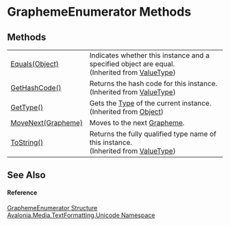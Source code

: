 # GraphemeEnumerator Methods




## Methods
<table>
<tr>
<td><a href="https://learn.microsoft.com/dotnet/api/system.valuetype.equals" target="_blank" rel="noopener noreferrer">Equals(Object)</a></td>
<td>Indicates whether this instance and a specified object are equal.<br />(Inherited from <a href="https://learn.microsoft.com/dotnet/api/system.valuetype" target="_blank" rel="noopener noreferrer">ValueType</a>)</td>
</tr>
<tr>
<td><a href="https://learn.microsoft.com/dotnet/api/system.valuetype.gethashcode" target="_blank" rel="noopener noreferrer">GetHashCode()</a></td>
<td>Returns the hash code for this instance.<br />(Inherited from <a href="https://learn.microsoft.com/dotnet/api/system.valuetype" target="_blank" rel="noopener noreferrer">ValueType</a>)</td>
</tr>
<tr>
<td><a href="https://learn.microsoft.com/dotnet/api/system.object.gettype" target="_blank" rel="noopener noreferrer">GetType()</a></td>
<td>Gets the <a href="https://learn.microsoft.com/dotnet/api/system.type" target="_blank" rel="noopener noreferrer">Type</a> of the current instance.<br />(Inherited from <a href="https://learn.microsoft.com/dotnet/api/system.object" target="_blank" rel="noopener noreferrer">Object</a>)</td>
</tr>
<tr>
<td><a href="M_Avalonia_Media_TextFormatting_Unicode_GraphemeEnumerator_MoveNext">MoveNext(Grapheme)</a></td>
<td>Moves to the next <a href="T_Avalonia_Media_TextFormatting_Unicode_Grapheme">Grapheme</a>.</td>
</tr>
<tr>
<td><a href="https://learn.microsoft.com/dotnet/api/system.valuetype.tostring" target="_blank" rel="noopener noreferrer">ToString()</a></td>
<td>Returns the fully qualified type name of this instance.<br />(Inherited from <a href="https://learn.microsoft.com/dotnet/api/system.valuetype" target="_blank" rel="noopener noreferrer">ValueType</a>)</td>
</tr>
</table>

## See Also


#### Reference
<a href="T_Avalonia_Media_TextFormatting_Unicode_GraphemeEnumerator">GraphemeEnumerator Structure</a>  
<a href="N_Avalonia_Media_TextFormatting_Unicode">Avalonia.Media.TextFormatting.Unicode Namespace</a>  

